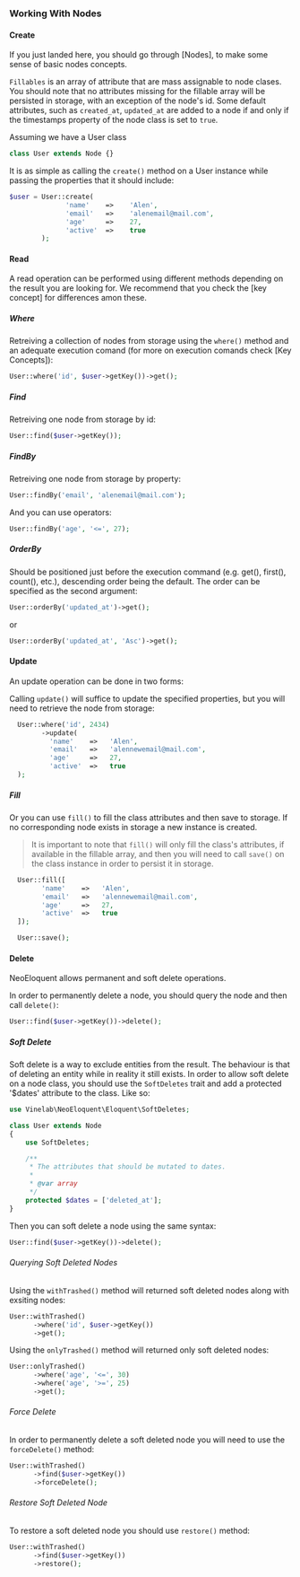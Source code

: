 ### Working With Nodes

#### Create

If you just landed here, you should go through [Nodes], to make some sense of basic nodes concepts.

`Fillables` is an array of attribute that are mass assignable to node clases. You should note that no attributes missing for the fillable array will be persisted in storage, with an exception of the node's id. Some default attributes, such as `created_at`, `updated_at` are added to a node if and only if the timestamps property of the node class is set to `true`.

Assuming we have a User class

```php
class User extends Node {}
```

It is as simple as calling the `create()` method on a User instance while passing the properties that it should include:
``` php
$user = User::create(
              'name'    =>    'Alen',
              'email'   =>    'alenemail@mail.com',
              'age'     =>    27,
              'active'  =>    true
        );
```

#### Read
A read operation can be performed using different methods depending on the result you are looking for. We recommend that you check the [key concept] for differences amon these.

##### Where
Retreiving a collection of nodes from storage using the `where()` method and an adequate execution comand (for more on execution comands check [Key Concepts]):

```php
User::where('id', $user->getKey())->get();
```

##### Find
Retreiving one node from storage by id:

```php
User::find($user->getKey());
```

##### FindBy
Retreiving one node from storage by property:

```php
User::findBy('email', 'alenemail@mail.com');
```

And you can use operators:

```php
User::findBy('age', '<=', 27);
```

##### OrderBy
Should be positioned just before the execution command (e.g. get(), first(), count(), etc.), descending order being the default. The order can be specified as the second argument:

```php
User::orderBy('updated_at')->get();
```

or

```php
User::orderBy('updated_at', 'Asc')->get();
```

#### Update
An update operation can be done in two forms:

Calling `update()` will suffice to update the specified properties, but you will need to retrieve the node from storage:
``` php
  User::where('id', 2434)
        ->update(
          'name'    =>   'Alen',
          'email'   =>   'alennewemail@mail.com',
          'age'     =>   27,
          'active'  =>   true
  );
```

##### Fill
Or you can use `fill()` to fill the class attributes and then save to storage. If no corresponding node exists in storage a new instance is created.

>It is important to note that `fill()` will only fill the class's attributes, if available in the fillable array, and then you will need to call `save()` on the
>class instance in order to persist it in storage.

``` php
  User::fill([
        'name'    =>   'Alen',
        'email'   =>   'alennewemail@mail.com',
        'age'     =>   27,
        'active'  =>   true
  ]);

  User::save();
```

#### Delete
NeoEloquent allows permanent and soft delete operations.

In order to permanently delete a node, you should query the node and then call `delete()`:

```php
User::find($user->getKey())->delete();
```

##### Soft Delete
Soft delete is a way to exclude entities from the result. The behaviour is that of deleting an entity while in reality it still exists.
In order to allow soft delete on a node class, you should use the `SoftDeletes` trait and add a protected '$dates' attribute to the class. Like so:

```php
use Vinelab\NeoEloquent\Eloquent\SoftDeletes;

class User extends Node
{
    use SoftDeletes;

    /**
     * The attributes that should be mutated to dates.
     *
     * @var array
     */
    protected $dates = ['deleted_at'];
}
```

Then you can soft delete a node using the same syntax:

```php
User::find($user->getKey())->delete();
```

###### Querying Soft Deleted Nodes
Using the `withTrashed()` method will returned soft deleted nodes along with exsiting nodes:

```php
User::withTrashed()
      ->where('id', $user->getKey())
      ->get();
```

Using the `onlyTrashed()` method will returned only soft deleted nodes:

```php
User::onlyTrashed()
      ->where('age', '<=', 30)
      ->where('age', '>=', 25)
      ->get();
```

###### Force Delete
In order to permanently delete a soft deleted node you will need to use the `forceDelete()` method:

```php
User::withTrashed()
      ->find($user->getKey())
      ->forceDelete();
```

###### Restore Soft Deleted Node
To restore a soft deleted node you should use `restore()` method:

```php
User::withTrashed()
      ->find($user->getKey())
      ->restore();
```






